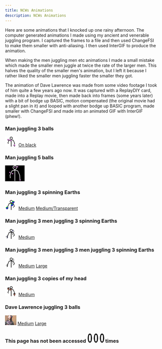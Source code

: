 ```yaml
---
title: NCWs Animations
description: NCWs Animations
---
```



Here are some animations that I knocked up one rainy afternoon. The computer generated animations I made using my ancient and venerable juggling program. I captured the frames to a file and then used ChangeFSI to make them smaller with anti-aliasing. I then used InterGIF to produce the animation.

<p>When making the men juggling men etc animations I made a small mistake which made the smaller men juggle at twice the rate of the larger men. This halves the quality of the smaller men's animation, but I left it because I rather liked the smaller men juggling faster the smaller they got.</p>

<p>The animation of Dave Lawrence was made from some video footage I took of him quite a few years ago now. It was captured with a ReplayDIY card, made into a Replay movie, then made back into frames (some years later) with a bit of bodge up BASIC, motion compensated (the original movie had a slight pan in it) and looped with another bodge up BASIC program, made smaller with ChangeFSI and made into an animated GIF with InterGIF (phew!).</p>

<h3>Man juggling 3 balls</h3><img src="jug3a.gif" alt="*" width="40" height="32" /> <a href="jug3.gif">On black</a>

<h3>Man juggling 5 balls</h3><img src="jug5.gif" alt="*" width="64" height="52" />

<h3>Man juggling 3 spinning Earths</h3><img src="jug3e.gif" alt="*" width="40" height="32" /> <a href="jugL3e.gif">Medium</a> <a href="jugL3eT.gif">Medium/Transparent</a>

<h3>Man juggling 3 men juggling 3 spinning Earths</h3><img src="jug3f.gif" alt="*" width="40" height="32" /> <a href="jug3fL.gif">Medium</a>

<h3>Man juggling 3 men juggling 3 men juggling 3 spinning Earths</h3><img src="Jug3Sh.gif" alt="*" width="40" height="32" /> <a href="Jug3Lh.gif">Medium</a> <a href="Jug3Xh.gif">Large</a>

<h3>Man juggling 3 copies of my head</h3><img src="jugh.gif" alt="*" width="40" height="32" /> <a href="jugh2.gif">Medium</a>

<h3>Dave Lawrence juggling 3 balls</h3><img src="dl-small.gif" alt="*" width="37" height="32" /> <a href="dl-norm.gif">Medium</a> <a href="dl-big.gif">Large</a>

<h3>This page has not been accessed <img src="digits2.gif" alt="*" width="16" height="32" /> <img src="digits1.gif" alt="*" width="16" height="32" /> <img src="digits0.gif" alt="*" width="16" height="32" /> times</h3>
